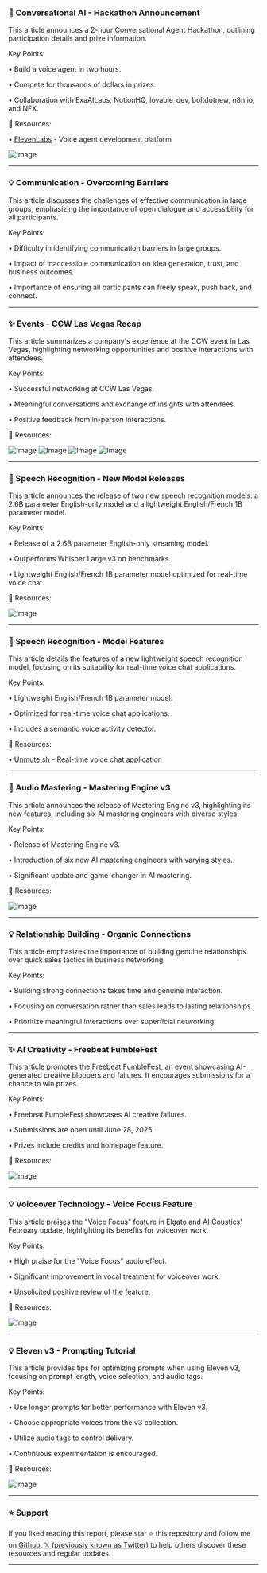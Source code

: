 ### 🚀 Conversational AI - Hackathon Announcement

This article announces a 2-hour Conversational Agent Hackathon, outlining participation details and prize information.

Key Points:

• Build a voice agent in two hours.


• Compete for thousands of dollars in prizes.


•  Collaboration with ExaAILabs, NotionHQ, lovable_dev, boltdotnew, n8n.io, and NFX.


🔗 Resources:

• [ElevenLabs](https://x.com/elevenlabsio) - Voice agent development platform


![Image](https://pbs.twimg.com/media/Gt0l0HjW4AATNQN?format=jpg&name=small)


---

### 💡 Communication - Overcoming Barriers

This article discusses the challenges of effective communication in large groups, emphasizing the importance of open dialogue and accessibility for all participants.

Key Points:

• Difficulty in identifying communication barriers in large groups.


• Impact of inaccessible communication on idea generation, trust, and business outcomes.


• Importance of ensuring all participants can freely speak, push back, and connect.



---

### ✨ Events - CCW Las Vegas Recap

This article summarizes a company's experience at the CCW event in Las Vegas, highlighting networking opportunities and positive interactions with attendees.

Key Points:

• Successful networking at CCW Las Vegas.


• Meaningful conversations and exchange of insights with attendees.


• Positive feedback from in-person interactions.


🔗 Resources:

![Image](https://pbs.twimg.com/media/Gtzlc_wWYAAQcTg?format=jpg&name=small)
![Image](https://pbs.twimg.com/media/Gtzlc_yWUAAv4Hu?format=jpg&name=small)
![Image](https://pbs.twimg.com/media/Gtzlc_3WwAAIV2S?format=jpg&name=small)
![Image](https://pbs.twimg.com/media/Gtzlc_rWEAAg1vc?format=jpg&name=small)


---

### 🤖 Speech Recognition - New Model Releases

This article announces the release of two new speech recognition models: a 2.6B parameter English-only model and a lightweight English/French 1B parameter model.

Key Points:

• Release of a 2.6B parameter English-only streaming model.


•  Outperforms Whisper Large v3 on benchmarks.


•  Lightweight English/French 1B parameter model optimized for real-time voice chat.


🔗 Resources:

![Image](https://pbs.twimg.com/media/GtzREfgW8AAmR73?format=jpg&name=small)


---

### 🤖 Speech Recognition - Model Features

This article details the features of a new lightweight speech recognition model, focusing on its suitability for real-time voice chat applications.

Key Points:

• Lightweight English/French 1B parameter model.


• Optimized for real-time voice chat applications.


• Includes a semantic voice activity detector.


🔗 Resources:

• [Unmute.sh](http://unmute.sh) - Real-time voice chat application


---

### 🚀 Audio Mastering - Mastering Engine v3

This article announces the release of Mastering Engine v3, highlighting its new features, including six AI mastering engineers with diverse styles.

Key Points:

• Release of Mastering Engine v3.


•  Introduction of six new AI mastering engineers with varying styles.


• Significant update and game-changer in AI mastering.


🔗 Resources:

![Image](https://pbs.twimg.com/media/Gtp_pQ9akAAnej8?format=jpg&name=small)


---

### 💡 Relationship Building - Organic Connections

This article emphasizes the importance of building genuine relationships over quick sales tactics in business networking.

Key Points:

• Building strong connections takes time and genuine interaction.


• Focusing on conversation rather than sales leads to lasting relationships.


• Prioritize meaningful interactions over superficial networking.



---

### ✨ AI Creativity - Freebeat FumbleFest

This article promotes the Freebeat FumbleFest, an event showcasing AI-generated creative bloopers and failures.  It encourages submissions for a chance to win prizes.

Key Points:

• Freebeat FumbleFest showcases AI creative failures.


• Submissions are open until June 28, 2025.


• Prizes include credits and homepage feature.


🔗 Resources:

![Image](https://pbs.twimg.com/media/GswFcsIWQAAEq9C?format=jpg&name=small)


---

### 💡 Voiceover Technology - Voice Focus Feature

This article praises the "Voice Focus" feature in Elgato and AI Coustics' February update, highlighting its benefits for voiceover work.

Key Points:

• High praise for the "Voice Focus" audio effect.


•  Significant improvement in vocal treatment for voiceover work.


•  Unsolicited positive review of the feature.


🔗 Resources:

![Image](https://pbs.twimg.com/amplify_video_thumb/1934754670016090112/img/dnbo-nrSeVsycXX3.jpg)


---

### 💡 Eleven v3 - Prompting Tutorial

This article provides tips for optimizing prompts when using Eleven v3, focusing on prompt length, voice selection, and audio tags.

Key Points:

• Use longer prompts for better performance with Eleven v3.


• Choose appropriate voices from the v3 collection.


• Utilize audio tags to control delivery.


•  Continuous experimentation is encouraged.


🔗 Resources:

![Image](https://pbs.twimg.com/amplify_video_thumb/1931417934041092096/img/5CSAwmza2jmmo3ZA.jpg)


---

### ⭐️ Support

If you liked reading this report, please star ⭐️ this repository and follow me on [Github](https://github.com/Drix10), [𝕏 (previously known as Twitter)](https://x.com/DRIX_10_) to help others discover these resources and regular updates.

---